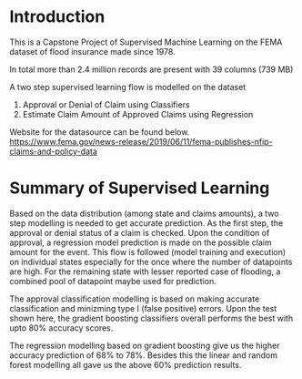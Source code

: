 # Introduction
This is a Capstone Project of Supervised Machine Learning on the FEMA dataset of flood insurance made since 1978.

In total more than 2.4 million records are present with 39 columns (739 MB)

A two step supervised learning flow is modelled on the dataset
1. Approval or Denial of Claim using Classifiers
2. Estimate Claim Amount of Approved Claims using Regression

Website for the datasource can be found below.
https://www.fema.gov/news-release/2019/06/11/fema-publishes-nfip-claims-and-policy-data


# Summary of Supervised Learning
Based on the data distribution (among state and claims amounts), a two step modelling is needed to get accurate prediction. As the first step, the approval or denial status of a claim is checked. Upon the condition of approval, a regression model prediction is made on the possible claim amount for the event. This flow is followed (model training and execution) on individual states especially for the once where the number of datapoints are high. For the remaining state with lesser reported case of flooding, a combined pool of datapoint maybe used for prediction.

The approval classification modelling is based on making accurate classification and minizming type I (false positive) errors. Upon the test shown here, the gradient boosting classifiers overall performs the best with upto 80% accuracy scores.

The regression modelling based on gradient boosting give us the higher accuracy prediction of 68% to 78%. Besides this the linear and random forest modelling all gave us the above 60% prediction results.
